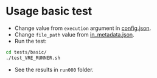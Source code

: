 # Usage basic test

- Change value from `execution` argument in [config.json](https://github.com/inab/vre_progeny_executor/blob/master/tests/basic/config.json).
- Change `file_path` value from [in_metadata.json](https://github.com/inab/vre_progeny_executor/blob/master/tests/basic/in_metadata.json).
- Run the test:
```bash
cd tests/basic/
./test_VRE_RUNNER.sh
```
- See the results in `run000` folder.
